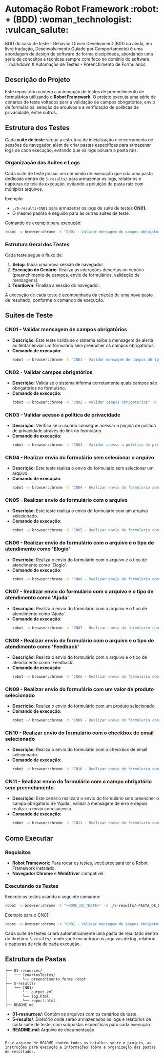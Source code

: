 <h1>  Automação Robot Framework :robot: + (BDD)  :woman_technologist: :vulcan_salute: </h1>
BDD do caso de teste - Behavior Driven Development (BDD ou ainda, em livre tradução, Desenvolvimento Guiado por Comportamento) é uma abordagem de design de software de forma disciplinada, abordando uma série de conceitos e técnicas sempre com foco no domínio do software.
```markdown
# Automação de Testes - Preenchimento de Formulários

## Descrição do Projeto

Este repositório contém a automação de testes de preenchimento de formulários utilizando o **Robot Framework**. O projeto executa uma série de cenários de teste voltados para a validação de campos obrigatórios, envio de formulários, seleção de arquivos e a verificação de políticas de privacidade, entre outros.

## Estrutura dos Testes

Cada **suite de teste** segue a estrutura de inicialização e encerramento de sessões de navegador, além de criar pastas específicas para armazenar logs de cada execução, evitando que os logs poluam a pasta raiz.

### Organização das Suites e Logs

Cada suite de teste possui um comando de execução que cria uma pasta dedicada dentro de `5-results/` para armazenar os logs, relatórios e capturas de tela da execução, evitando a poluição da pasta raiz com múltiplos arquivos.

Exemplo:
- `./5-results/CN01` para armazenar os logs da suite de testes **CN01**.
- O mesmo padrão é seguido para as outras suites de teste.

Comando de exemplo para execução:
```bash
robot -v browser:chrome -t "CN01 - Validar mensagem de campos obrigatorios" -d ./5-results/CN01 "01-resources/CenariosTestes/preenchimento_forms.robot"
```

### Estrutura Geral dos Testes

Cada teste segue o fluxo de:
1. **Setup**: Inicia uma nova sessão de navegador.
2. **Execução do Cenário**: Realiza as interações descritas no cenário (preenchimento de campos, envio de formulários, validação de mensagens).
3. **Teardown**: Finaliza a sessão do navegador.

A execução de cada teste é acompanhada da criação de uma nova pasta de resultado, conforme o comando de execução.

## Suites de Teste

### CN01 - Validar mensagem de campos obrigatórios
- **Descrição**: Este teste valida se o sistema exibe a mensagem de alerta ao tentar enviar um formulário sem preencher os campos obrigatórios.
- **Comando de execução**:
    ```bash
    robot -v browser:chrome -t "CN01 - Validar mensagem de campos obrigatorios" -d ./5-results/CN01 "01-resources/CenariosTestes/preenchimento_forms.robot"
    ```

### CN02 - Validar campos obrigatórios
- **Descrição**: Valida se o sistema informa corretamente quais campos são obrigatórios no formulário.
- **Comando de execução**:
    ```bash
    robot -v browser:chrome -t "CN02 - Validar campos obrigatorios" -d ./5-results/CN02 "01-resources/CenariosTestes/preenchimento_forms.robot"
    ```

### CN03 - Validar acesso à política de privacidade
- **Descrição**: Verifica se o usuário consegue acessar a página de política de privacidade através do link no formulário.
- **Comando de execução**:
    ```bash
    robot -v browser:chrome -t "CN03 - Validar acesso a politica de privacidade" -d ./5-results/CN03 "01-resources/CenariosTestes/preenchimento_forms.robot"
    ```

### CN04 - Realizar envio do formulário sem selecionar o arquivo
- **Descrição**: Este teste realiza o envio do formulário sem selecionar um arquivo.
- **Comando de execução**:
    ```bash
    robot -v browser:chrome -t "CN04 - Realizar envio do formulario sem selecionar o arquivo" -d ./5-results/CN04 "01-resources/CenariosTestes/preenchimento_forms.robot"
    ```

### CN05 - Realizar envio do formulário com o arquivo
- **Descrição**: Este teste realiza o envio do formulário com um arquivo selecionado.
- **Comando de execução**:
    ```bash
    robot -v browser:chrome -t "CN05 - Realizar envio do formulario com o arquivo" -d ./5-results/CN05 "01-resources/CenariosTestes/preenchimento_forms.robot"
    ```

### CN06 - Realizar envio do formulário com o arquivo e o tipo de atendimento como 'Elogio'
- **Descrição**: Realiza o envio do formulário com o arquivo e o tipo de atendimento como 'Elogio'.
- **Comando de execução**:
    ```bash
    robot -v browser:chrome -t "CN06 - Realizar envio do formulario com o arquivo e o tipo de atendimento como 'Elogio'" -d ./5-results/CN06 "01-resources/CenariosTestes/preenchimento_forms.robot"
    ```

### CN07 - Realizar envio do formulário com o arquivo e o tipo de atendimento como 'Ajuda'
- **Descrição**: Realiza o envio do formulário com o arquivo e o tipo de atendimento como 'Ajuda'.
- **Comando de execução**:
    ```bash
    robot -v browser:chrome -t "CN07 - Realizar envio do formulario com o arquivo e o tipo de atendimento como 'Ajuda'" -d ./5-results/CN07 "01-resources/CenariosTestes/preenchimento_forms.robot"
    ```

### CN08 - Realizar envio do formulário com o arquivo e o tipo de atendimento como 'Feedback'
- **Descrição**: Realiza o envio do formulário com o arquivo e o tipo de atendimento como 'Feedback'.
- **Comando de execução**:
    ```bash
    robot -v browser:chrome -t "CN08 - Realizar envio do formulario com o arquivo e o tipo de atendimento como 'Feedback'" -d ./5-results/CN08 "01-resources/CenariosTestes/preenchimento_forms.robot"
    ```

### CN09 - Realizar envio do formulário com um valor de produto selecionado
- **Descrição**: Realiza o envio do formulário com um produto selecionado.
- **Comando de execução**:
    ```bash
    robot -v browser:chrome -t "CN09 - Realizar envio do formulario com um valor de produto selecionado" -d ./5-results/CN09 "01-resources/CenariosTestes/preenchimento_forms.robot"
    ```

### CN10 - Realizar envio do formulário com o checkbox de email selecionado
- **Descrição**: Realiza o envio do formulário com o checkbox de email selecionado.
- **Comando de execução**:
    ```bash
    robot -v browser:chrome -t "CN10 - Realizar envio do formulario com o check box de email selecionado" -d ./5-results/CN10 "01-resources/CenariosTestes/preenchimento_forms.robot"
    ```

### CN11 - Realizar envio do formulário com o campo obrigatório sem preenchimento
- **Descrição**: Este cenário realizará o envio do formulário sem preencher o campo obrigatório de 'Ajuda', validar a mensagem de erro e depois realizar o envio com sucesso.
- **Comando de execução**:
    ```bash
    robot -v browser:chrome -t "CN11 - Realizar envio do formulario com o campo obrigatorio sem preenchimento" -d ./5-results/CN11 "01-resources/CenariosTestes/preenchimento_forms.robot"
    ```

## Como Executar

### Requisitos
- **Robot Framework**: Para rodar os testes, você precisará ter o Robot Framework instalado.
- **Navegador Chrome** e **WebDriver** compatível.

### Executando os Testes

Execute os testes usando o seguinte comando:

```bash
robot -v browser:chrome -t "<NOME_DO_TESTE>" -d ./5-results/<PASTA_DE_LOGS> "01-resources/CenariosTestes/preenchimento_forms.robot"
```

Exemplo para o CN01:
```bash
robot -v browser:chrome -t "CN01 - Validar mensagem de campos obrigatorios" -d ./5-results/CN01 "01-resources/CenariosTestes/preenchimento_forms.robot"
```

Cada suite de testes criará automaticamente uma pasta de resultado dentro do diretório `5-results/`, onde você encontrará os arquivos de log, relatório e capturas de tela de cada execução.

## Estrutura de Pastas

```
├── 01-resources/
│   └── CenariosTestes/
│       └── preenchimento_forms.robot
├── 5-results/
│   └── CN01/
│       └── output.xml
│       └── log.html
│       └── report.html
├── README.md
```

- **01-resources/**: Contém os arquivos com os cenários de teste.
- **5-results/**: Diretório onde serão armazenados os logs e relatórios de cada suite de teste, com subpastas específicas para cada execução.
- **README.md**: Arquivo de documentação.
```

Esse arquivo de README contém todos os detalhes sobre o projeto, as instruções para execução e informações sobre a organização das pastas de resultados.
